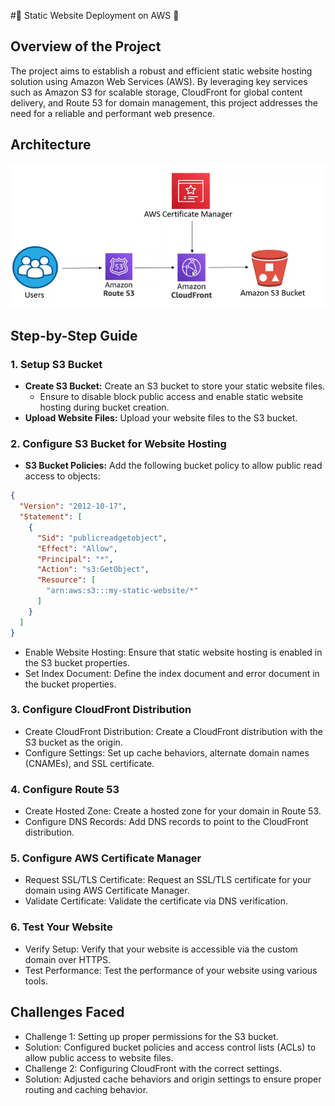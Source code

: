 #🌟 Static Website Deployment on AWS 🌟

## Overview of the Project
The project aims to establish a robust and efficient static website hosting solution using Amazon Web Services (AWS). By leveraging key services such as Amazon S3 for scalable storage, CloudFront for global content delivery, and Route 53 for domain management, this project addresses the need for a reliable and performant web presence.

## Architecture
![architecture](image.png)

## Step-by-Step Guide
### 1. Setup S3 Bucket
- **Create S3 Bucket:** Create an S3 bucket to store your static website files.
  - Ensure to disable block public access and enable static website hosting during bucket creation.
- **Upload Website Files:** Upload your website files to the S3 bucket.

### 2. Configure S3 Bucket for Website Hosting
- **S3 Bucket Policies:** Add the following bucket policy to allow public read access to objects:
```json
{
  "Version": "2012-10-17",
  "Statement": [
    {
      "Sid": "publicreadgetobject",
      "Effect": "Allow",
      "Principal": "*",
      "Action": "s3:GetObject",
      "Resource": [
        "arn:aws:s3:::my-static-website/*"
      ]
    }
  ]
}
```
- Enable Website Hosting: Ensure that static website hosting is enabled in the S3 bucket properties.
- Set Index Document: Define the index document and error document in the bucket properties.
### 3. Configure CloudFront Distribution
- Create CloudFront Distribution: Create a CloudFront distribution with the S3 bucket as the origin.
- Configure Settings: Set up cache behaviors, alternate domain names (CNAMEs), and SSL certificate.
### 4. Configure Route 53
- Create Hosted Zone: Create a hosted zone for your domain in Route 53.
- Configure DNS Records: Add DNS records to point to the CloudFront distribution.
### 5. Configure AWS Certificate Manager
- Request SSL/TLS Certificate: Request an SSL/TLS certificate for your domain using AWS Certificate Manager.
- Validate Certificate: Validate the certificate via DNS verification.
### 6. Test Your Website
- Verify Setup: Verify that your website is accessible via the custom domain over HTTPS.
- Test Performance: Test the performance of your website using various tools.
## Challenges Faced
- Challenge 1: Setting up proper permissions for the S3 bucket.
- Solution: Configured bucket policies and access control lists (ACLs) to allow public access to website files.
- Challenge 2: Configuring CloudFront with the correct settings.
- Solution: Adjusted cache behaviors and origin settings to ensure proper routing and caching behavior.

